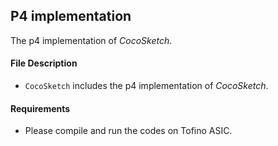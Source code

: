 ## P4 implementation

The p4 implementation of *CocoSketch*.

#### File Description

* `CocoSketch` includes the p4 implementation of *CocoSketch*.

#### Requirements

* Please compile and run the codes on Tofino ASIC.



